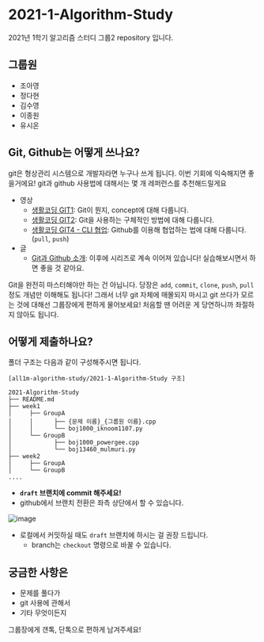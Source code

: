 # 2021-1-Algorithm-Study
2021년 1학기 알고리즘 스터디 그룹2 repository 입니다.

## 그룹원
- 조아영
- 정다현
- 김수영
- 이종원
- 유시온

## Git, Github는 어떻게 쓰나요?
git은 형상관리 시스템으로 개발자라면 누구나 쓰게 됩니다. 이번 기회에 익숙해지면 좋을거에요!
git과 github 사용법에 대해서는 몇 개 레퍼런스를 추천해드릴게요

- 영상
  - [생활코딩 GIT1](https://opentutorials.org/module/3733): Git이 뭔지, concept에 대해 다룹니다.
  - [생활코딩 GIT2](https://opentutorials.org/module/3762): Git을 사용하는 구체적인 방법에 대해 다룹니다.
  - [생활코딩 GIT4 - CLI 협업](https://opentutorials.org/module/3967): Github를 이용해 협업하는 법에 대해 다룹니다. (`pull`, `push`)
- 글
  - [Git과 Github 소개](https://www.zerocho.com/category/Git/post/58045dbc146be6001542a465): 이후에 시리즈로 계속 이어져 있습니다! 실습해보시면서 하면 좋을 것 같아요.

Git을 완전히 마스터해야만 하는 건 아닙니다. 당장은 `add`, `commit`, `clone`, `push`, `pull` 정도 개념만 이해해도 됩니다! 그래서 너무 git 자체에 매몰되지 마시고 git 쓰다가 모르는 것에 대해선 그룹장에게 편하게 물어보세요! 처음할 땐 어려운 게 당연하니까 좌절하지 않아도 됩니다.


## 어떻게 제출하나요?
폴더 구조는 다음과 같이 구성해주시면 됩니다.
```text
[all1m-algorithm-study/2021-1-Algorithm-Study 구조]

2021-Algorithm-Study
├── README.md
├── week1
│     ├── GroupA
│     │      ├── {문제 이름}_{그룹원 이름}.cpp
│     │      └── boj1000_iknoom1107.py
│     └── GroupB
│            ├── boj1000_powergee.cpp
│            └── boj13460_mulmuri.py
├── week2
│     ├── GroupA
│     └── GroupB
....
```
- **`draft` 브랜치에 commit 해주세요!**
- github에서 브랜치 전환은 좌측 상단에서 할 수 있습니다.

![image](https://user-images.githubusercontent.com/44166353/113237212-68e3f980-92e1-11eb-82c0-d55940161615.png)

- 로컬에서 커밋하실 때도 `draft` 브랜치에 하시는 걸 권장 드립니다.
  - branch는 `checkout` 명령으로 바꿀 수 있습니다.

## 궁금한 사항은
- 문제를 풀다가
- git 사용에 관해서
- 기타 무엇이든지

그룹장에게 갠톡, 단톡으로 편하게 남겨주세요!

